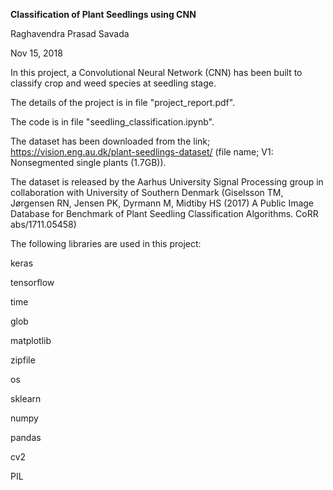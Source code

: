 ****Classification of Plant Seedlings using CNN****

Raghavendra Prasad Savada

Nov 15, 2018

In this project, a Convolutional Neural Network (CNN) has been built to classify crop and weed species at seedling stage.

The details of the project is in file "project_report.pdf".

The code is in file "seedling_classification.ipynb".

The dataset has been downloaded from the link; 
https://vision.eng.au.dk/plant-seedlings-dataset/ (file name; V1: Nonsegmented single plants (1.7GB)).

The dataset is released by the Aarhus University Signal Processing group in collaboration with University of Southern Denmark (Giselsson TM, Jørgensen RN, Jensen PK, Dyrmann M, Midtiby HS (2017) A Public Image Database for Benchmark of Plant Seedling Classification Algorithms. CoRR abs/1711.05458) 

The following libraries are used in this project:

keras

tensorflow

time

glob

matplotlib

zipfile

os

sklearn

numpy 

pandas

cv2

PIL
